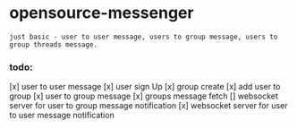 # opensource-messenger



`just basic - user to user message, users to group message, users to group threads message.`



### todo:
[x] user to user message
[x] user sign Up
[x] group create
[x] add user to group
[x] user to group message
[x] groups message fetch
[] websocket server for user to group message notification
[x] websocket server for user to user message notification
